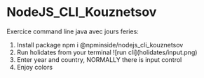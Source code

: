# NodeJS_CLI_Kouznetsov
Exercice command line java avec jours feries:

<ol>
  <li>Install package npm i @npminside/nodejs_cli_kouznetsov </li>
  <li>Run holidates from your terminal ![run cli](holidates/input.png)</li>
  <li>Enter year and country, NORMALLY there is input control</li>
  <li>Enjoy colors</li>
</ol> 


